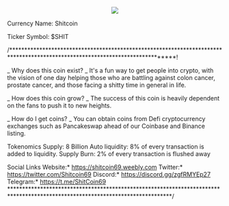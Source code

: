 <p align="center">  <img src="https://user-images.githubusercontent.com/92617837/138571582-2ba1722c-346c-4c58-ac4a-79e334e9f9b8.png">

Currency Name: Shitcoin

Ticker Symbol: $SHIT</p>
/******************************************************************************************************************************!

 _    Why does this coin exist?    _
It's a fun way to get people into crypto, with the vision of one day helping those who are battling against colon cancer, prostate cancer, and those facing a shitty time in general in life.

 _    How does this coin grow?    _
The success of this coin is heavily dependent on the fans to push it to new heights.

 _    How do I get coins?    _
 You can obtain coins from Defi cryptocurrency exchanges such as Pancakeswap ahead of our Coinbase and Binance listing.

 
 Tokenomics
 Supply: 8 Billion
 Auto liquidity: 8% of every transaction is added to liquidity.
 Supply Burn: 2% of every transaction is flushed away
    
Social Links
Website:*     https://shitcoin69.weebly.com
Twitter:*     https://twitter.com/Shitcoin69
Discord:*     https://discord.gg/zgfRMYEp27
Telegram:*    https://t.me/ShitCoin69
******************************************************************************************************************************/
